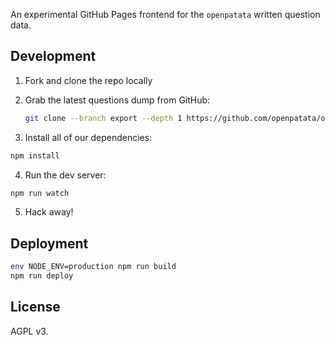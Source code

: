 An experimental GitHub Pages frontend for the `openpatata`
written question data.

## Development

1. Fork and clone the repo locally

2. Grab the latest questions dump from GitHub:

   ```sh
   git clone --branch export --depth 1 https://github.com/openpatata/openpatata-data.git build
   ```

3. Install all of our dependencies:

  ```sh
  npm install
  ```

4. Run the dev server:

  ```sh
  npm run watch
  ```

5. Hack away!

## Deployment

```sh
env NODE_ENV=production npm run build
npm run deploy
```

## License

AGPL v3.
